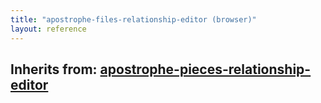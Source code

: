 ```yaml
---
title: "apostrophe-files-relationship-editor (browser)"
layout: reference
---
```

## Inherits from: [apostrophe-pieces-relationship-editor](../apostrophe-pieces/browser-apostrophe-pieces-relationship-editor.html)

